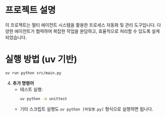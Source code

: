 # 프로젝트 설명

이 프로젝트는 멀티 에이전트 시스템을 활용한 프로세스 자동화 및 관리 도구입니다. 다양한 에이전트가 협력하여 복잡한 작업을 분담하고, 효율적으로 처리할 수 있도록 설계되었습니다.

# 실행 방법 (uv 기반)

```bash
uv run python src/main.py
```

4. **추가 명령어**
   - 테스트 실행:
     ```bash
     uv python -m unittest
     ```
   - 기타 스크립트 실행도 `uv python [파일명.py]` 형식으로 실행하면 됩니다.
